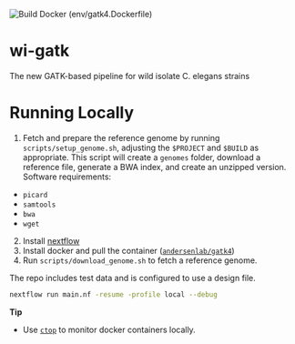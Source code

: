 ![Build Docker (env/gatk4.Dockerfile)](https://github.com/AndersenLab/wi-gatk/workflows/Build%20Docker%20(env/gatk4.Dockerfile)/badge.svg)

# wi-gatk

The new GATK-based pipeline for wild isolate C. elegans strains


# Running Locally

1. Fetch and prepare the reference genome by running `scripts/setup_genome.sh`, adjusting the `$PROJECT` and `$BUILD` as appropriate. This script will create a `genomes` folder, download a reference file, generate a BWA index, and create an unzipped version. Software requirements:

* `picard`
* `samtools`
* `bwa`
* `wget`

2. Install [nextflow](http://www.nextflow.io)
3. Install docker and pull the container ([`andersenlab/gatk4`](https://www.dockerhub.com/andersenlab/gatk4))
4. Run `scripts/download_genome.sh` to fetch a reference genome.

The repo includes test data and is configured to use a design file.

```bash
nextflow run main.nf -resume -profile local --debug
```

__Tip__

* Use [`ctop`](https://github.com/bcicen/ctop) to monitor docker containers locally.